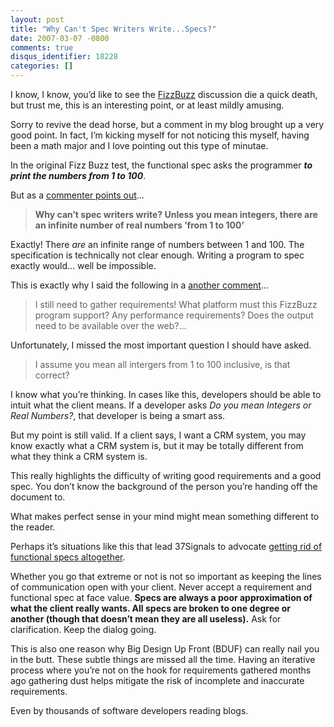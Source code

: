 ```yaml
---
layout: post
title: "Why Can't Spec Writers Write...Specs?"
date: 2007-03-07 -0800
comments: true
disqus_identifier: 18228
categories: []
---
```

I know, I know, you’d like to see the
[FizzBuzz](http://www.codinghorror.com/blog/archives/000781.html "Why Can’t Programmers...Program")
discussion die a quick death, but trust me, this is an interesting
point, or at least mildly amusing.

Sorry to revive the dead horse, but a comment in my blog brought up a
very good point. In fact, I’m kicking myself for not noticing this
myself, having been a math major and I love pointing out this type of
minutae.

In the original Fizz Buzz test, the functional spec asks the programmer
***to print the numbers from 1 to 100***.

But as a [commenter points
out](http://haacked.com/archive/2007/02/27/Why_Cant_Programmers._Read.aspx#35757 "Comment")...

> **Why can’t spec writers write? Unless you mean integers, there are an
> infinite number of real numbers ’from 1 to 100’**

Exactly! There *are* an infinite range of numbers between 1 and 100. The
specification is technically not clear enough. Writing a program to spec
exactly would... well be impossible.

This is exactly why I said the following in a [another
comment](http://haacked.com/archive/2007/02/27/Why_Cant_Programmers._Read.aspx#35299 "Comment")...

> I still need to gather requirements! What platform must this FizzBuzz
> program support? Any performance requirements? Does the output need to
> be available over the web?...

Unfortunately, I missed the most important question I should have asked.

> I assume you mean all intergers from 1 to 100 inclusive, is that
> correct?

I know what you’re thinking. In cases like this, developers should be
able to intuit what the client means. If a developer asks *Do you mean
Integers or Real Numbers?*, that developer is being a smart ass.

But my point is still valid. If a client says, I want a CRM system, you
may know exactly what a CRM system is, but it may be totally different
from what they think a CRM system is.

This really highlights the difficulty of writing good requirements and a
good spec. You don’t know the background of the person you’re handing
off the document to.

What makes perfect sense in your mind might mean something different to
the reader.

Perhaps it’s situations like this that lead 37Signals to advocate
[getting rid of functional specs
altogether](http://www.37signals.com/svn/archives/001050.php "No Functional Specs").

Whether you go that extreme or not is not so important as keeping the
lines of communication open with your client. Never accept a requirement
and functional spec at face value. **Specs are always a poor
approximation of what the client really wants. All specs are broken to
one degree or another (though that doesn’t mean they are all useless).**
Ask for clarification. Keep the dialog going.

This is also one reason why Big Design Up Front (BDUF) can really nail
you in the butt. These subtle things are missed all the time. Having an
iterative process where you’re not on the hook for requirements gathered
months ago gathering dust helps mitigate the risk of incomplete and
inaccurate requirements.

Even by thousands of software developers reading blogs.

